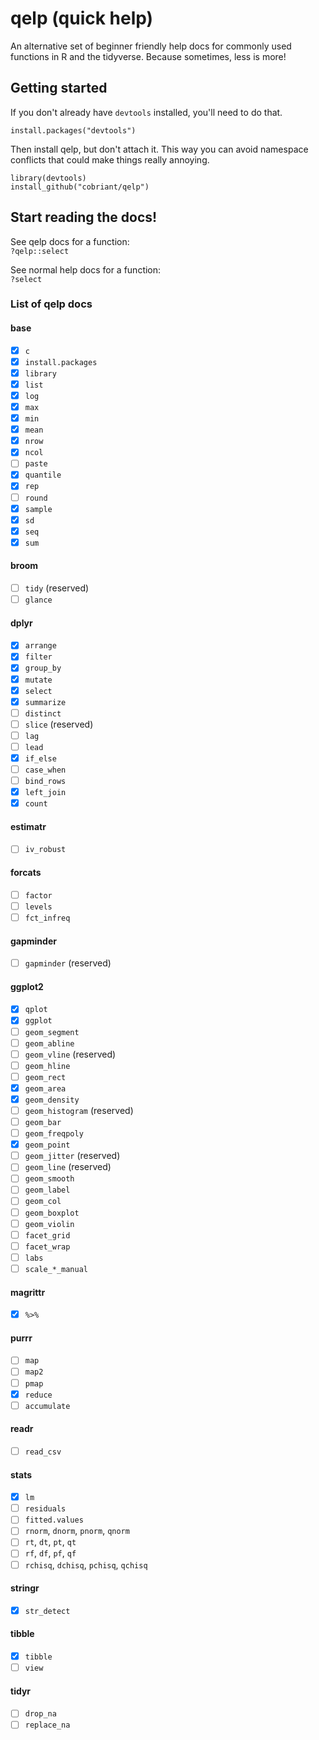 # qelp (quick help)

An alternative set of beginner friendly help docs for commonly used functions in R and the tidyverse. Because sometimes, less is more!

## Getting started

If you don't already have `devtools` installed, you'll need to do that.

`install.packages("devtools")`

Then install qelp, but don't attach it. This way you can avoid namespace conflicts that could make things really annoying.

`library(devtools)`  
`install_github("cobriant/qelp")`

## Start reading the docs!

See qelp docs for a function:  
`?qelp::select`

See normal help docs for a function:  
`?select`

### List of qelp docs

#### base

- [x] `c`  
- [x] `install.packages`  
- [x] `library`  
- [x] `list`  
- [x] `log`  
- [x] `max`  
- [x] `min`  
- [x] `mean`  
- [x] `nrow`  
- [x] `ncol`  
- [ ] `paste`
- [x] `quantile`  
- [x] `rep`  
- [ ] `round`
- [x] `sample`  
- [x] `sd`  
- [x] `seq`  
- [x] `sum`  

#### broom

- [ ] `tidy`  (reserved)
- [ ] `glance`

#### dplyr

- [x] `arrange`  
- [x] `filter`  
- [x] `group_by`  
- [x] `mutate`  
- [x] `select`  
- [x] `summarize`  
- [ ] `distinct`  
- [ ] `slice`  (reserved)
- [ ] `lag`  
- [ ] `lead`  
- [x] `if_else`  
- [ ] `case_when`  
- [ ] `bind_rows`  
- [x] `left_join`  
- [x] `count`

#### estimatr

- [ ] `iv_robust`

#### forcats

- [ ] `factor`  
- [ ] `levels`  
- [ ] `fct_infreq`  

#### gapminder

- [ ] `gapminder`  (reserved)

#### ggplot2

- [x] `qplot`
- [x] `ggplot`  
- [ ] `geom_segment`  
- [ ] `geom_abline`  
- [ ] `geom_vline`  (reserved)
- [ ] `geom_hline`  
- [ ] `geom_rect`  
- [x] `geom_area`  
- [x] `geom_density`  
- [ ] `geom_histogram`  (reserved)
- [ ] `geom_bar`  
- [ ] `geom_freqpoly`  
- [x] `geom_point`
- [ ] `geom_jitter`  (reserved)
- [ ] `geom_line`  (reserved)
- [ ] `geom_smooth`  
- [ ] `geom_label`
- [ ] `geom_col`  
- [ ] `geom_boxplot`  
- [ ] `geom_violin`  
- [ ] `facet_grid`  
- [ ] `facet_wrap`  
- [ ] `labs`  
- [ ] `scale_*_manual`  

#### magrittr

- [x] `%>%`  

#### purrr

- [ ] `map` 
- [ ] `map2`  
- [ ] `pmap`  
- [x] `reduce` 
- [ ] `accumulate` 

#### readr

- [ ] `read_csv` 

#### stats

- [x] `lm`
- [ ] `residuals`
- [ ] `fitted.values`
- [ ] `rnorm`, `dnorm`, `pnorm`, `qnorm`
- [ ] `rt`, `dt`, `pt`, `qt`
- [ ] `rf`, `df`, `pf`, `qf`
- [ ] `rchisq`, `dchisq`, `pchisq`, `qchisq`

#### stringr

- [x] `str_detect`

#### tibble

- [x] `tibble`  
- [ ] `view`  

#### tidyr

- [ ] `drop_na`  
- [ ] `replace_na`  
